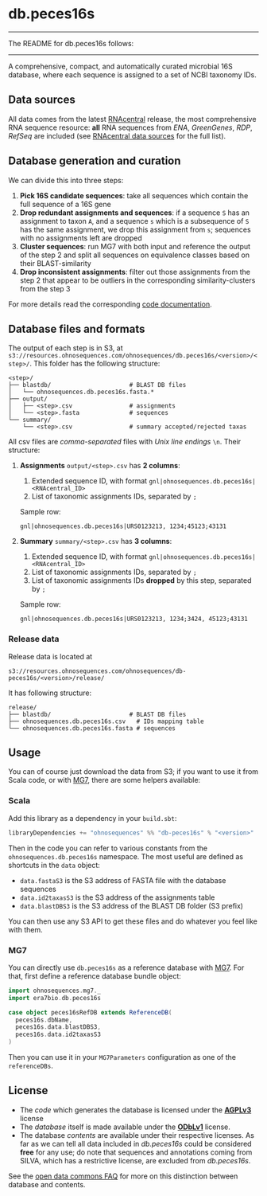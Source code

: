 # db.peces16s


----

The README for db.peces16s follows:

----

A comprehensive, compact, and automatically curated microbial 16S database, where each sequence is assigned to a set of NCBI taxonomy IDs.

## Data sources

All data comes from the latest [RNAcentral] release, the most comprehensive RNA sequence resource: **all** RNA sequences from *ENA*, *GreenGenes*, *RDP*, *RefSeq* are included (see [RNAcentral data sources] for the full list).

## Database generation and curation

We can divide this into three steps:

1. **Pick 16S candidate sequences**: take all sequences which contain the full sequence of a 16S gene
2. **Drop redundant assignments and sequences**: if a sequence `S` has an assignment to taxon `A`, and a sequence `s` which is a subsequence of `S` has the same assignment, we drop this assignment from `s`; sequences with no assignments left are dropped
3. **Cluster sequences**: run MG7 with both input and reference the output of the step 2 and split all sequences on equivalence classes based on their BLAST-similarity
4. **Drop inconsistent assignments**: filter out those assignments from the step 2 that appear to be outliers in the corresponding similarity-clusters from the step 3

For more details read the corresponding [code documentation](docs/src/test/scala/).

## Database files and formats

The output of each step is in S3, at `s3://resources.ohnosequences.com/ohnosequences/db.peces16s/<version>/<step>/`. This folder has the following structure:


``` shell
<step>/
├── blastdb/                      # BLAST DB files
│   └── ohnosequences.db.peces16s.fasta.*
├── output/
│   ├── <step>.csv                # assignments
│   └── <step>.fasta              # sequences
└── summary/
    └── <step>.csv                # summary accepted/rejected taxas
```


All csv files are *comma-separated* files with *Unix line endings* `\n`. Their structure:

1. **Assignments** `output/<step>.csv` has **2 columns**:
    1. Extended sequence ID, with format `gnl|ohnosequences.db.peces16s|<RNAcentral_ID>`
    2. List of taxonomic assignments IDs, separated by `;`

    Sample row:
    ``` csv
    gnl|ohnosequences.db.peces16s|URS0123213, 1234;45123;43131
    ```
2. **Summary** `summary/<step>.csv` has **3 columns**:
    1. Extended sequence ID, with format `gnl|ohnosequences.db.peces16s|<RNAcentral_ID>`
    2. List of taxonomic assignments IDs, separated by `;`
    3. List of taxonomic assignments IDs **dropped** by this step, separated by `;`

    Sample row:
    ``` csv
    gnl|ohnosequences.db.peces16s|URS0123213, 1234;3424, 45123;43131
    ```

### Release data

Release data is located at

```
s3://resources.ohnosequences.com/ohnosequences/db-peces16s/<version>/release/
```

It has following structure:

```
release/
├── blastdb/                      # BLAST DB files
├── ohnosequences.db.peces16s.csv   # IDs mapping table
└── ohnosequences.db.peces16s.fasta # sequences
```


## Usage

You can of course just download the data from S3; if you want to use it from Scala code, or with [MG7], there are some helpers available:

### Scala

Add this library as a dependency in your `build.sbt`:

```scala
libraryDependencies += "ohnosequences" %% "db-peces16s" % "<version>"
```

Then in the code you can refer to various constants from the `ohnosequences.db.peces16s` namespace. The most useful are defined as shortcuts in the `data` object:

- `data.fastaS3` is the S3 address of FASTA file with the database sequences
- `data.id2taxasS3` is the S3 address of the assignments table
- `data.blastDBS3` is the S3 address of the BLAST DB folder (S3 prefix)

You can then use any S3 API to get these files and do whatever you feel like with them.

### MG7

You can directly use `db.peces16s` as a reference database with [MG7]. For that, first define a reference database bundle object:

``` scala
import ohnosequences.mg7._
import era7bio.db.peces16s

case object peces16sRefDB extends ReferenceDB(
  peces16s.dbName,
  peces16s.data.blastDBS3,
  peces16s.data.id2taxasS3
)
```

Then you can use it in your `MG7Parameters` configuration as one of the `referenceDBs`.

## License

- The *code* which generates the database is licensed under the **[AGPLv3]** license
- The *database* itself is made available under the **[ODbLv1]** license.
- The database *contents* are available under their respective licenses. As far as we can tell all data included in *db.peces16s* could be considered **free** for any use; do note that sequences and annotations coming from SILVA, which has a restrictive license, are excluded from *db.peces16s*.

See the [open data commons FAQ](http://opendatacommons.org/faq/licenses/#db-versus-contents) for more on this distinction between database and contents.

[RNAcentral]: https://rnacentral.org
[RNAcentral data sources]: https://rnacentral.org/expert-databases
[MG7]: https://github.com/ohnosequences/mg7
[AGPLv3]: https://www.gnu.org/licenses/agpl-3.0.en.html
[ODbLv1]: http://opendatacommons.org/licenses/odbl/1.0/
